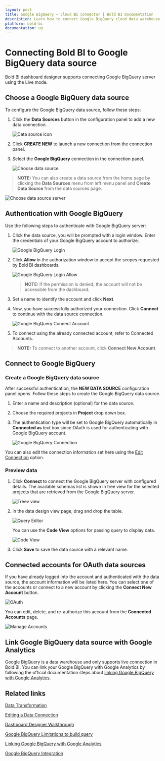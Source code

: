 ```yaml
---
layout: post
title: Google BigQuery – Cloud BI Connector | Bold BI Documentation
description: Learn how to connect Google BigQuery cloud data warehouse and read its data into the dashboard in Bold BI Cloud.
platform: bold-bi
documentation: ug
---
```


# Connecting Bold BI to Google BigQuery data source
Bold BI dashboard designer supports connecting Google BigQuery server using the Live mode.

## Choose a Google BigQuery data source
To configure the Google BigQuery data source, follow these steps: 
1. Click the **Data Sources** button in the configuration panel to add a new data connection.

   ![Data source icon](/static/assets/cloud/working-with-datasource/data-connectors/images/common/DataSourcesIcon.png)

2. Click **CREATE NEW** to launch a new connection from the connection panel.
3. Select the **Google BigQuery** connection in the connection panel.

   ![Choose data source](/static/assets/cloud/working-with-datasource/data-connectors/images/GoogleBigQuery/ChooseDS.png)

> **NOTE:**  You can also create a data source from the home page by clicking the **Data Sources** menu from left menu panel and **Create Data Source** from the data sources page.
 
   ![Choose data source server](/static/assets/cloud/working-with-datasource/data-connectors/images/GoogleBigQuery/ChooseDS_server.png)

## Authentication with Google BigQuery
Use the following steps to authenticate with Google BigQuery server:
1. Click the data source, you will be prompted with a login window. Enter the credentials of your Google BigQuery account to authorize.

   ![Google BigQuery Login](/static/assets/cloud/working-with-datasource/data-connectors/images/GoogleBigQuery/GoogleBQ_Login.png)

2. Click **Allow** in the authorization window to accept the scopes requested by Bold BI dashboards.

   ![Google BigQuery Login Allow](/static/assets/cloud/working-with-datasource/data-connectors/images/GoogleBigQuery/GoogleBQ_LoginAllow.png)

   > **NOTE:**  If the permission is denied, the account will not be accessible from the dashboard.

3. Set a name to identify the account and click **Next**.
4. Now, you have successfully authorized your connection. Click **Connect** to continue with the data source connection.

   ![Google BigQuery Connect Account](/static/assets/cloud/working-with-datasource/data-connectors/images/GoogleBigQuery/GoogleBQ_ConnectAccount.png)

5. To connect using the already connected account, refer to Connected Accounts.

> **NOTE:**  To connect to another account, click **Connect New Account**.

## Connect to Google BigQuery
### Create a Google BigQuery data source
After successful authentication, the **NEW DATA SOURCE** configuration panel opens. 
Follow these steps to create the Google BigQuery data source. 
1. Enter a name and description (optional) for the data source. 
2. Choose the required projects in **Project** drop down box.
3. The authentication type will be set to Google BigQuery automatically in **Connected as** text box since OAuth is used for authenticating with Google BigQuery account.

   ![Google BigQuery Connection](/static/assets/cloud/working-with-datasource/data-connectors/images/GoogleBigQuery/GoogleBQ_Connection.png)

You can also edit the connection information set here using the [Edit Connection](https://help.syncfusion.com/bold-bi/editing-a-data-connection) option.

### Preview data
1. Click **Connect** to connect the Google BigQuery server with configured details. 
The available schemas list is shown in tree view for the selected projects that are retrieved from the Google BigQuery server.

   ![Treev view](/static/assets/cloud/working-with-datasource/data-connectors/images/GoogleBigQuery/GoogleBQ_Treeview.png)

2. In the data design view page, drag and drop the table.

   ![Query Editor](/static/assets/cloud/working-with-datasource/data-connectors/images/GoogleBigQuery/GoogleBQ_QueryEditor.png)
 
    You can use the **Code View** options for passing query to display data.

   ![Code View](/static/assets/cloud/working-with-datasource/data-connectors/images/GoogleBigQuery/GoogleBQ_CodeView.png) 

3. Click **Save** to save the data source with a relevant name.

## Connected accounts for OAuth data sources
If you have already logged into the account and authenticated with the data source, the account information will be listed here. You can select one of the accounts or connect to a new account by clicking the **Connect New Account** button.

   ![OAuth](/static/assets/cloud/working-with-datasource/data-connectors/images/GoogleBigQuery/OAuthDS.png)
 
You can edit, delete, and re-authorize this account from the **Connected Accounts** page.

   ![Manage Accounts](/static/assets/cloud/working-with-datasource/data-connectors/images/GoogleBigQuery/ManageDS.png)

## Link Google BigQuery data source with Google Analytics
Google BigQuery is a data warehouse and only supports live connection in Bold BI. You can link your Google BigQuery with Google Analytics by following the official documentation steps about [linking Google BigQuery with Google Analytics](https://support.google.com/analytics/answer/3416092?hl=en). 

## Related links
[Data Transformation](/cloud-bi/working-with-data-source/transforming-data/joining-table/)

[Editing a Data Connection](/cloud-bi/working-with-data-source/editing-a-data-connection/)   

[Dashboard Designer Walkthrough](/cloud-bi/getting-started/bold-bi-walk-through/)

[Google BigQuery Limitations to build query](https://cloud.google.com/bigquery/quotas)

[Linking Google BigQuery with Google Analytics](https://support.google.com/analytics/answer/3416092?hl=en)

[Google BigQuery Integration](https://www.boldbi.com/integrations/google-big-query?utm_source=syncfusion&utm_medium=documentation&utm_campaign=boldbigoolglebigqueryintegration)